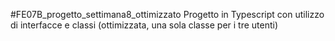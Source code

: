 #FE07B_progetto_settimana8_ottimizzato
Progetto in Typescript con utilizzo di interfacce e classi (ottimizzata, una sola classe per i tre utenti)
